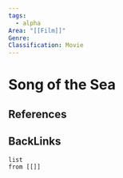 ```yaml
---
tags:
  - alpha
Area: "[[Film]]"
Genre:
Classification: Movie
---
```

# Song of the Sea



## References



## BackLinks

```dataview
list
from [[]]
```

